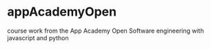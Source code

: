 # appAcademyOpen
course work from the App Academy Open Software engineering with javascript and python
